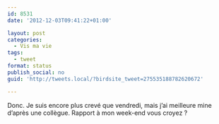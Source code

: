 ```yaml
---
id: 8531
date: '2012-12-03T09:41:22+01:00'

layout: post
categories:
  - Vis ma vie
tags:
  - tweet
format: status
publish_social: no
guid: 'http://tweets.local/?birdsite_tweet=275535188782620672'

---
```


Donc. Je suis encore plus crevé que vendredi, mais j’ai meilleure mine d’après une collègue. Rapport à mon week-end vous croyez ?